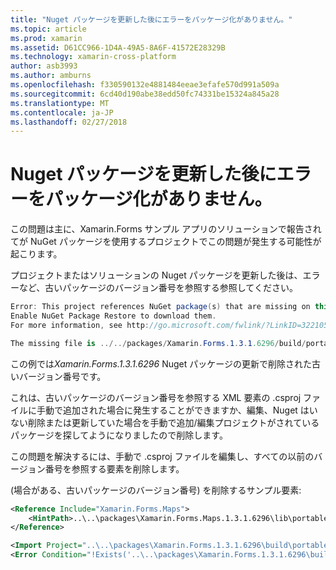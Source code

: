 ```yaml
---
title: "Nuget パッケージを更新した後にエラーをパッケージ化がありません。"
ms.topic: article
ms.prod: xamarin
ms.assetid: D61CC966-1D4A-49A5-8A6F-41572E28329B
ms.technology: xamarin-cross-platform
author: asb3993
ms.author: amburns
ms.openlocfilehash: f330590132e4881484eeae3efafe570d991a509a
ms.sourcegitcommit: 6cd40d190abe38edd50fc74331be15324a845a28
ms.translationtype: MT
ms.contentlocale: ja-JP
ms.lasthandoff: 02/27/2018
---
```

# <a name="missing-packages-error-after-updating-nuget-packages"></a>Nuget パッケージを更新した後にエラーをパッケージ化がありません。

この問題は主に、Xamarin.Forms サンプル アプリのソリューションで報告されてが NuGet パッケージを使用するプロジェクトでこの問題が発生する可能性が起こります。 

プロジェクトまたはソリューションの Nuget パッケージを更新した後は、エラーなど、古いパッケージのバージョン番号を参照する参照してください。

```csharp
Error: This project references NuGet package(s) that are missing on this computer.
Enable NuGet Package Restore to download them.  
For more information, see http://go.microsoft.com/fwlink/?LinkID=322105

The missing file is ../../packages/Xamarin.Forms.1.3.1.6296/build/portable-win+net45+wp80+MonoAndroid10+MonoTouch10+Xamarin.iOS10/Xamarin.Forms.targets. (FormsGallery)

```

この例では*Xamarin.Forms.1.3.1.6296* Nuget パッケージの更新で削除された古いバージョン番号です。

これは、古いパッケージのバージョン番号を参照する XML 要素の .csproj ファイルに手動で追加された場合に発生することができますか、編集、Nuget はいない削除または更新していた場合を手動で追加/編集プロジェクトがされているパッケージを探してようになりましたので削除します。 

この問題を解決するには、手動で .csproj ファイルを編集し、すべての以前のバージョン番号を参照する要素を削除します。 

(場合がある、古いパッケージのバージョン番号) を削除するサンプル要素:

```xml
<Reference Include="Xamarin.Forms.Maps">
    <HintPath>..\..\packages\Xamarin.Forms.Maps.1.3.1.6296\lib\portable-win+net45+wp80+MonoAndroid10+MonoTouch10+Xamarin.iOS10\Xamarin.Forms.Maps.dll</HintPath>
</Reference>

<Import Project="..\..\packages\Xamarin.Forms.1.3.1.6296\build\portable-win+net45+wp80+MonoAndroid10+MonoTouch10+Xamarin.iOS10\Xamarin.Forms.targets" Condition="Exists('..\..\packages\Xamarin.Forms.1.3.1.6296\build\portable-win+net45+wp80+MonoAndroid10+MonoTouch10+Xamarin.iOS10\Xamarin.Forms.targets')" />
<Error Condition="!Exists('..\..\packages\Xamarin.Forms.1.3.1.6296\build\portable-win+net45+wp80+MonoAndroid10+MonoTouch10+Xamarin.iOS10\Xamarin.Forms.targets')" Text="$([System.String]::Format('$(ErrorText)', '..\..\packages\Xamarin.Forms.1.3.1.6296\build\portable-win+net45+wp80+MonoAndroid10+MonoTouch10+Xamarin.iOS10\Xamarin.Forms.targets'))" />

```

